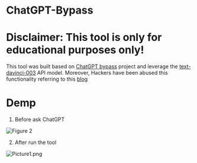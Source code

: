 # ChatGPT-Bypass

# Disclaimer: This tool is only for educational purposes only!

This tool was built based on [ChatGPT bypass](https://github.com/GrimOutlaw/ChatGPT-Bypass) project and leverage the [text-davinci-003](https://platform.openai.com/docs/models/gpt-3-5) API model. Moreover, Hackers have been abused this functionality referring to this [blog](https://arstechnica.com/information-technology/2023/02/now-open-fee-based-telegram-service-that-uses-chatgpt-to-generate-malware/)



# Demp

1. Before ask ChatGPT

![Figure 2](https://github.com/JimSolomon/ChatGPT-Bypass/blob/main/Figure%202.png)

2. After run the tool

![Picture1.png](https://github.com/JimSolomon/bug-bounty-2023/blob/main/Picture1.png)
